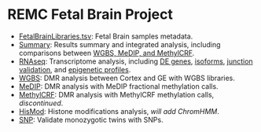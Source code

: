 REMC Fetal Brain Project
=====================
* [FetalBrainLibraries.tsv](./FetalBrainLibraries.tsv): Fetal Brain samples metadata.   
* [Summary](./Summary/Summary.md): Results summary and integrated analysis, including comparisons between [WGBS, MeDIP, and MethylCRF](./Summary/compare3method.md).   
* [RNAseq](./RNAseq/RNAseq.md): Transcriptome analysis, including [DE genes](./RNAseq/gene/DEgene.md), [isoforms](./RNAseq/isoform/fetalBrain_isoform.md), [junction validation](./RNAseq/junction/junction_valid.md), and [epigenetic profiles](./RNAseq/epiProfile/epiProfile.md).   
* [WGBS](./WGBS/WGBS.md): DMR analysis between Cortex and GE with WGBS libraries.
* [MeDIP](./MeDIP/MeDIP.md): DMR analysis with MeDIP fractional methylation calls.  
* [MethylCRF](./MethylCRF): DMR analysis with MethylCRF methylation calls, _discontinued_.
* [HisMod](./HisMod/HisMod.md): Histone modifications analysis, _will add ChromHMM_.
* [SNP](./SNP): Validate monozygotic twins with SNPs.
